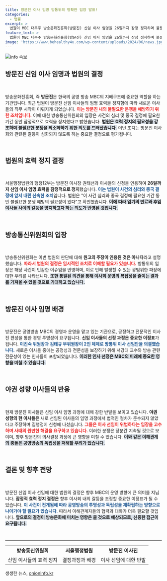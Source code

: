 ```yaml
---
title: 방문진 이사 임명 방통위의 명확한 입장 발표!
categories:
  - 법률
excerpt: >
  법원이 MBC 대주주 방송문화진흥회(방문진) 신임 이사 임명을 26일까지 잠정 정지하며 불필요한 분쟁을 예방했다. 이번 결정은 공영방송 이사 선임 논란과 관련하여 중요한 전환점을 의미한다. 클릭하고 자세한 내용을 확인해보세요!
feature_text: >
  법원이 MBC 대주주 방송문화진흥회(방문진) 신임 이사 임명을 26일까지 잠정 정지하며 불필요한 분쟁을 예방했다. 이번 결정은 공영방송 이사 선임 논란과 관련하여 중요한 전환점을 의미한다. 클릭하고 자세한 내용을 확인해보세요!
image: 'https://www.behealthy4u.com/wp-content/uploads/2024/06/news.jpg'
---
```


<p><img src="https://www.behealthy4u.com/wp-content/uploads/2024/06/news.jpg" alt="info 속보" /></p>

<p><html>
<body></p>

<h2 data-ke-size="size26">방문진 신임 이사 임명과 법원의 결정</h2>

<p data-ke-size="size16">&nbsp;</p>

<p data-ke-size="size16">방송문화진흥회, 즉 <b>방문진</b>은 한국의 공영 방송 MBC의 지배구조에 중요한 역할을 하는 기관입니다. 최근 법원이 방문진 신임 이사들의 임명 효력을 정지함에 따라 새로운 이사들의 직무 시작이 미뤄지게 되었습니다. <b><span style="color: #ee2323;">이는 방문진 내의 불필요한 분쟁을 예방하기 위한 조치입니다.</span></b> 이에 대한 방송통신위원회의 입장은 사건의 심리 및 종국 결정에 필요한 기간 동안 잠정적으로 효력을 정지했다고 밝혔습니다. <b><span style="background-color: #21538527;">법원은 효력 정지의 필요성을 강조하며 불필요한 분쟁을 최소화하기 위한 의도를 드러냈습니다.</span></b> 이번 조치는 방문진 이사회와 관련된 갈등이 심화되지 않도록 하는 중요한 결정으로 평가됩니다.</p>

<p data-ke-size="size16">&nbsp;</p>

<h2 data-ke-size="size26">법원의 효력 정지 결정</h2>

<p data-ke-size="size16">&nbsp;</p>

<p data-ke-size="size16">서울행정법원의 행정12부는 방문진 이사장 권태선과 이사들의 신청을 인용하여 <b>26일까지 신임 이사 임명 효력을 잠정적으로 정지</b>했습니다. <b><span style="color: #1a5490;">이는 법원이 사건의 심리와 종국 결정에 앞서 내린 신속한 조치</span></b>입니다. 법원은 "이 사건 심리와 종국 결정에 필요한 기간 동안 불필요한 분쟁 예방의 필요성이 있다"고 확언했습니다. <b><span style="background-color: #21538527;">이에 따라 임기의 만료와 후임 이사들 사이의 갈등을 방지하고자 하는 의도가 반영된 것입니다.</span></b></p>

<p data-ke-size="size16">&nbsp;</p>

<h2 data-ke-size="size26">방송통신위원회의 입장</h2>

<p data-ke-size="size16">&nbsp;</p>

<p data-ke-size="size16">방송통신위원회는 이번 법원의 판단에 대해 <b>원고의 주장이 인용된 것은 아니다</b>라고 설명했습니다. <b><span style="color: #ee2323;">따라서 법원의 결정은 임시적인 조치로 이해할 필요가 있습니다.</span></b> 방통위의 입장은 해당 사건이 민감한 이슈임을 반영하며, 이로 인해 발생할 수 있는 광범위한 파장에 대한 우려를 나타냅니다. <b><span style="background-color: #21538527;">또한 통일된 의견을 통해 이사회 운영의 복잡성을 줄이는 결과를 가져올 수 있을 것으로 기대하고 있습니다.</span></b></p>

<p data-ke-size="size16">&nbsp;</p>

<h2 data-ke-size="size26">방문진 이사 임명 배경</h2>

<p data-ke-size="size16">&nbsp;</p>

<p data-ke-size="size16">방문진은 공영방송 MBC의 경영과 운영을 맡고 있는 기관으로, 공정하고 전문적인 이사진 편성을 통한 경영 투명성이 요구됩니다. <b>신임 이사들의 선정 과정은 중요한 이정표</b>가 됩니다. <b><span style="color: #1a5490;">이진숙 위원장과 김태규 부위원장이 2인 체제로 방통위 이사 선임안을 의결했습니다.</span></b> 새로운 이사들 중에는 공정성과 전문성을 보장하기 위해 서강대 교수와 방송 관련 전문성이 있는 인사들이 포함되었습니다. <b><span style="background-color: #21538527;">이러한 인사 선정은 MBC의 미래에 중요한 영향을 미칠 수 있습니다.</span></b></p>

<p data-ke-size="size16">&nbsp;</p>

<h2 data-ke-size="size26">야권 성향 이사들의 반응</h2>

<p data-ke-size="size16">&nbsp;</p>

<p data-ke-size="size16">현재 방문진 이사들은 신임 이사 임명 과정에 대해 강한 반발을 보이고 있습니다. <b>야권 성향의 현 이사들은</b> 새로 선임된 이사들의 임명 과정에서 법적인 절차가 준수되지 않았다고 주장하며 집행정지 신청에 나섰습니다. <b><span style="color: #ee2323;">그들은 이사 선임이 위법하다는 입장을 고수하며 사태의 원만한 해결을 요구하고 있습니다.</span></b> 이러한 분쟁은 당분간 지속될 것으로 보이며, 향후 방문진의 의사결정 과정에 큰 영향을 미칠 수 있습니다. <b><span style="background-color: #21538527;">이와 같은 이해관계의 충돌은 공영방송의 독립성을 저해할 우려가 있습니다.</span></b></p>

<p data-ke-size="size16">&nbsp;</p>

<h2 data-ke-size="size26">결론 및 향후 전망</h2>

<p data-ke-size="size16">&nbsp;</p>

<p data-ke-size="size16">방문진 신임 이사 선임에 대한 법원의 결정은 향후 MBC의 운영 방향에 큰 의미를 지닙니다. <b>잠정적 효력 정지 결정은</b> 향후 이사회 내의 갈등을 조정할 중요한 이정표가 될 수 있습니다. <b><span style="color: #1a5490;">이 사건이 전개됨에 따라 공영방송의 투명성과 독립성을 재확립하는 방향으로 나아가야 할 필요가 있습니다.</span></b> 따라서 이해관계자들의 협력과 대화가 더욱 필요할 것입니다. <b><span style="background-color: #21538527;">앞으로의 결정이 방송문화에 미치는 영향은 클 것으로 예상되므로, 신중한 접근이 요구됩니다.</span></b></p>

<p data-ke-size="size16">&nbsp;</p>

<hr style="height:1px;border:none;color:#333;background-color:#333;" />

<table style="width: 100%; border-collapse: collapse;">
<tr>
<td style="text-align: center; height: 17px;"><b>방송통신위원회</b></td>
<td style="text-align: center; height: 17px;"><b>서울행정법원</b></td>
<td style="text-align: center; height: 17px;"><b>방문진 이사진</b></td>
</tr>
<tr>
<td style="text-align: center; height: 17px;">신임 이사들의 효력 정지</td>
<td style="text-align: center; height: 17px;">결정과정과 배경</td>
<td style="text-align: center; height: 17px;">이사 선임에 대한 반발</td>
</tr>
</table>

<p></body>
</html></p>
생생한 뉴스, <a href="https://onioninfo.kr" rel="dofollow">onioninfo.kr</a>


